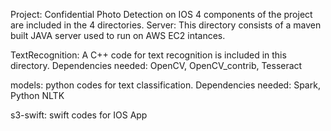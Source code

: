Project: Confidential Photo Detection on IOS
4 components of the project are included in the 4 directories.
Server:
This directory consists of a maven built JAVA server used to run on AWS EC2 intances.

TextRecognition:
A C++ code for text recognition is included in this directory. Dependencies needed: OpenCV, OpenCV_contrib, Tesseract

models:
python codes for text classification. Dependencies needed: Spark, Python NLTK

s3-swift:
swift codes for IOS App
